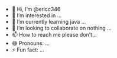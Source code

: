 - 👋 Hi, I’m @ericc346
- 👀 I’m interested in ...
- 🌱 I’m currently learning java ...
- 💞️ I’m looking to collaborate on nothing ...
- 📫 How to reach me  please don't...
- 😄 Pronouns: ...
- ⚡ Fun fact: ...

<!---
ericc346/ericc346 is a ✨ special ✨ repository because its `README.md` (this file) appears on your GitHub profile.
You can click the Preview link to take a look at your changes.
--->
